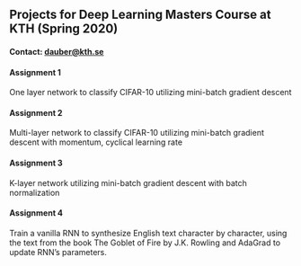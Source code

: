 ## Projects for Deep Learning Masters Course at KTH (Spring 2020)
#### Contact: dauber@kth.se

#### Assignment 1
One layer network to classify CIFAR-10 utilizing mini-batch gradient descent
#### Assignment 2
Multi-layer network to classify CIFAR-10 utilizing mini-batch gradient descent with momentum, cyclical learning rate
#### Assignment 3
K-layer network utilizing mini-batch gradient descent with batch normalization
#### Assignment 4
Train a vanilla RNN to synthesize English text character by character, using the text from 
the book The Goblet of Fire by J.K. Rowling and AdaGrad to update RNN’s parameters.
